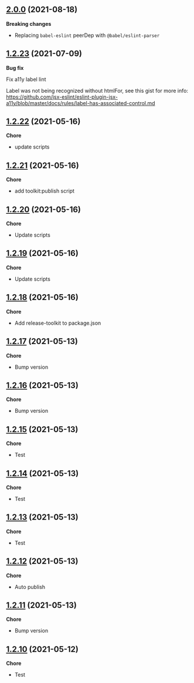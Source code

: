 ## [2.0.0](https://github.com/helloitsjoe/eslint-config-helloitsjoe/releases/tag/v2.0.0) (2021-08-18)

**Breaking changes**

- Replacing `babel-eslint` peerDep with `@babel/eslint-parser`

## [1.2.23](https://github.com/helloitsjoe/eslint-config-helloitsjoe/releases/tag/v1.2.23) (2021-07-09)

**Bug fix**

Fix a11y label lint

Label was not being recognized without
htmlFor, see this gist for more info:
https://github.com/jsx-eslint/eslint-plugin-jsx-a11y/blob/master/docs/rules/label-has-associated-control.md

## [1.2.22](https://github.com/helloitsjoe/eslint-config-helloitsjoe/releases/tag/v1.2.22) (2021-05-16)

**Chore**

- update scripts

## [1.2.21](https://github.com/helloitsjoe/eslint-config-helloitsjoe/releases/tag/v1.2.21) (2021-05-16)

**Chore**

- add toolkit:publish script

## [1.2.20](https://github.com/helloitsjoe/eslint-config-helloitsjoe/releases/tag/v1.2.20) (2021-05-16)

**Chore**

- Update scripts

## [1.2.19](https://github.com/helloitsjoe/eslint-config-helloitsjoe/releases/tag/v1.2.19) (2021-05-16)

**Chore**

- Update scripts

## [1.2.18](https://github.com/helloitsjoe/eslint-config-helloitsjoe/releases/tag/v1.2.18) (2021-05-16)

**Chore**

- Add release-toolkit to package.json

## [1.2.17](https://github.com/undefined/releases/tag/v1.2.17) (2021-05-13)

**Chore**

- Bump version

## [1.2.16](https://github.com/undefined/releases/tag/v1.2.16) (2021-05-13)

**Chore**

- Bump version

## [1.2.15](https://github.com/helloitsjoe/eslint-config-helloitsjoe/releases/tag/v1.2.15) (2021-05-13)

**Chore**

- Test

## [1.2.14](https://github.com/helloitsjoe/eslint-config-helloitsjoe/releases/tag/v1.2.14) (2021-05-13)

**Chore**

- Test

## [1.2.13](https://github.com/helloitsjoe/eslint-config-helloitsjoe/releases/tag/v1.2.13) (2021-05-13)

**Chore**

- Test

## [1.2.12](https://github.com/helloitsjoe/eslint-config-helloitsjoe/releases/tag/v1.2.12) (2021-05-13)

**Chore**

- Auto publish

## [1.2.11](https://github.com/helloitsjoe/eslint-config-helloitsjoe/releases/tag/v1.2.11) (2021-05-13)

**Chore**

- Bump version

## [1.2.10](https://github.com/helloitsjoe/eslint-config-helloitsjoe/releases/tag/v1.2.10) (2021-05-12)

**Chore**

- Test

